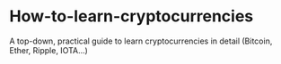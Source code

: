 # How-to-learn-cryptocurrencies
A top-down, practical guide to learn cryptocurrencies in detail (Bitcoin, Ether, Ripple, IOTA...)
